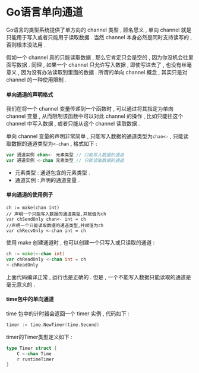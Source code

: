 # Go语言单向通道

Go语言的类型系统提供了单方向的 channel 类型 , 顾名思义 , 单向 channel 就是只能用于写入或者只能用于读取数据 . 当然 channel 本身必然是同时支持读写的 , 否则根本没法用 .

假如一个 channel 真的只能读取数据 , 那么它肯定只会是空的 , 因为你没机会往里面写数据 . 同理 , 如果一个 channel 只允许写入数据 , 即使写进去了 , 也没有丝毫意义 , 因为没有办法读取到里面的数据 . 所谓的单向 channel 概念 , 其实只是对 channel 的一种使用限制 .

#### 单向通道的声明格式

我们在将一个 channel 变量传递到一个函数时 , 可以通过将其指定为单向 channel 变量 , 从而限制该函数中可以对此 channel 的操作 , 比如只能往这个 channel 中写入数据 , 或者只能从这个 channel 读取数据 .

单向 channel 变量的声明非常简单 , 只能写入数据的通道类型为`chan<-` , 只能读取数据的通道类型为`<-chan` , 格式如下 :

```go
var 通道实例 chan<- 元素类型 // 只能写入数据的通道
var 通道实例 <-chan 元素类型 // 只能读取数据的通道
```

* 元素类型 : 通道包含的元素类型 . 
* 通道实例 : 声明的通道变量 . 

#### 单向通道的使用例子

```
ch := make(chan int)
// 声明一个只能写入数据的通道类型,并赋值为ch
var chSendOnly chan<- int = ch
//声明一个只能读取数据的通道类型,并赋值为ch
var chRecvOnly <-chan int = ch
```

使用 make 创建通道时 , 也可以创建一个只写入或只读取的通道 :

```go
ch := make(<-chan int)
var chReadOnly <-chan int = ch
<-chReadOnly
```

上面代码编译正常 , 运行也是正确的 . 但是 , 一个不能写入数据只能读取的通道是毫无意义的 .

#### time包中的单向通道

time 包中的计时器会返回一个 timer 实例 , 代码如下 :

```go
timer := time.NewTimer(time.Second)
```

timer的Timer类型定义如下 : 

```go
type Timer struct {
    C <-chan Time
    r runtimeTimer
}
```



